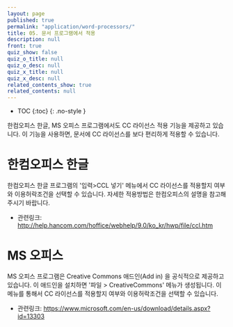 ```yaml
---
layout: page
published: true
permalink: "application/word-processors/"
title: 05. 문서 프로그램에서 적용
description: null
front: true
quiz_show: false
quiz_o_title: null
quiz_o_desc: null
quiz_x_title: null
quiz_x_desc: null
related_contents_show: true
related_contents: null
---
```







* TOC
{:toc}
{: .no-style }

한컴오피스 한글, MS 오피스 프로그램에서도 CC 라이선스 적용 기능을 제공하고 있습니다.
이 기능을 사용하면, 문서에 CC 라이선스를 보다 편리하게 적용할 수 있습니다.

# 한컴오피스 한글

한컴오피스 한글 프로그램의 '입력>CCL 넣기' 메뉴에서 CC 라이선스를 적용할지 여부와 이용허락조건을 선택할 수 있습니다. 
자세한 적용방법은 한컴오피스의 설명을 참고해주시기 바랍니다.

- 관련링크: <http://help.hancom.com/hoffice/webhelp/9.0/ko_kr/hwp/file/ccl.htm>

# MS 오피스

MS 오피스 프로그램은 Creative Commons 애드인(Add in) 을 공식적으로 제공하고 있습니다. 이 애드인을 설치하면 '파일 > CreativeCommons' 메뉴가 생성됩니다. 이 메뉴를 통해서 CC 라이선스를 적용할지 여부와 이용허락조건을 선택할 수 있습니다.

- 관련링크: <https://www.microsoft.com/en-us/download/details.aspx?id=13303>
